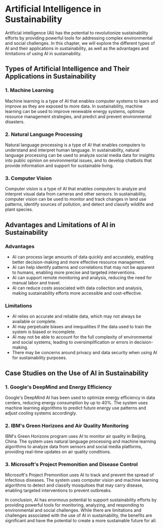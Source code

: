 Artificial Intelligence in Sustainability
=========================================

Artificial intelligence (AI) has the potential to revolutionize sustainability efforts by providing powerful tools for addressing complex environmental and social challenges. In this chapter, we will explore the different types of AI and their applications in sustainability, as well as the advantages and limitations of using AI in sustainability.

Types of Artificial Intelligence and Their Applications in Sustainability
-------------------------------------------------------------------------

### 1. Machine Learning

Machine learning is a type of AI that enables computer systems to learn and improve as they are exposed to more data. In sustainability, machine learning can be used to improve renewable energy systems, optimize resource management strategies, and predict and prevent environmental disasters.

### 2. Natural Language Processing

Natural language processing is a type of AI that enables computers to understand and interpret human language. In sustainability, natural language processing can be used to analyze social media data for insights into public opinion on environmental issues, and to develop chatbots that provide information and support for sustainable living.

### 3. Computer Vision

Computer vision is a type of AI that enables computers to analyze and interpret visual data from cameras and other sensors. In sustainability, computer vision can be used to monitor and track changes in land use patterns, identify sources of pollution, and detect and classify wildlife and plant species.

Advantages and Limitations of AI in Sustainability
--------------------------------------------------

### Advantages

* AI can process large amounts of data quickly and accurately, enabling better decision-making and more effective resource management.
* AI can help identify patterns and correlations that may not be apparent to humans, enabling more precise and targeted interventions.
* AI can support remote monitoring and analysis, reducing the need for manual labor and travel.
* AI can reduce costs associated with data collection and analysis, making sustainability efforts more accessible and cost-effective.

### Limitations

* AI relies on accurate and reliable data, which may not always be available or complete.
* AI may perpetuate biases and inequalities if the data used to train the system is biased or incomplete.
* AI may not be able to account for the full complexity of environmental and social systems, leading to oversimplification or errors in decision-making.
* There may be concerns around privacy and data security when using AI for sustainability purposes.

Case Studies on the Use of AI in Sustainability
-----------------------------------------------

### 1. Google's DeepMind and Energy Efficiency

Google's DeepMind AI has been used to optimize energy efficiency in data centers, reducing energy consumption by up to 40%. The system uses machine learning algorithms to predict future energy use patterns and adjust cooling systems accordingly.

### 2. IBM's Green Horizons and Air Quality Monitoring

IBM's Green Horizons program uses AI to monitor air quality in Beijing, China. The system uses natural language processing and machine learning algorithms to analyze data from sensors and social media platforms, providing real-time updates on air quality conditions.

### 3. Microsoft's Project Premonition and Disease Control

Microsoft's Project Premonition uses AI to track and prevent the spread of infectious diseases. The system uses computer vision and machine learning algorithms to detect and classify mosquitoes that may carry disease, enabling targeted interventions to prevent outbreaks.

In conclusion, AI has enormous potential to support sustainability efforts by providing powerful tools for monitoring, analyzing, and responding to environmental and social challenges. While there are limitations and challenges associated with the use of AI in sustainability, the benefits are significant and have the potential to create a more sustainable future for all.
